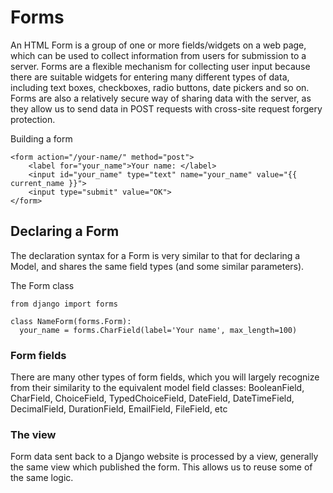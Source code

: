 # Forms

An HTML Form is a group of one or more fields/widgets on a web page, which can be used to collect information from users for submission to a server.
Forms are a flexible mechanism for collecting user input because there are suitable widgets for entering many different types of data,
including text boxes, checkboxes, radio buttons, date pickers and so on. Forms are also a relatively 
secure way of sharing data with the server, as they allow us to send data in POST requests with cross-site request forgery protection.

Building a form
```
<form action="/your-name/" method="post">
    <label for="your_name">Your name: </label>
    <input id="your_name" type="text" name="your_name" value="{{ current_name }}">
    <input type="submit" value="OK">
</form>
```

## Declaring a Form
The declaration syntax for a Form is very similar to that for declaring a Model, and shares the same field types (and some similar parameters). 
  
  The Form class
  ```
  from django import forms

class NameForm(forms.Form):
    your_name = forms.CharField(label='Your name', max_length=100)
  ```
### Form fields
There are many other types of form fields, which you will largely recognize from their similarity to the equivalent model field classes: BooleanField, CharField, ChoiceField, TypedChoiceField, DateField, DateTimeField, DecimalField, DurationField, EmailField, FileField, etc 


### The view
Form data sent back to a Django website is processed by a view, generally the same view which published the form. This allows us to reuse some of the same logic.

